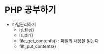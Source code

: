 # PHP 공부하기

- 파일관리하기
  - is_file()
  - is_dir()
  - file_get_contents() : 파일의 내용을 읽는다
  - filt_put_contents()
